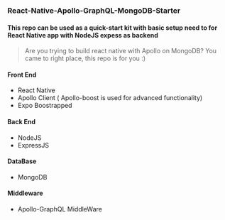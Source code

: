 ### React-Native-Apollo-GraphQL-MongoDB-Starter
#### This repo can be used as a quick-start kit with basic setup need to for React Native app with NodeJS expess as backend
> Are you trying to build react native with Apollo on MongoDB?
> You came to right place, this repo is for you :) 
#### Front End
*   React Native
*   Apollo Client ( Apollo-boost is used for advanced functionality) 
*   Expo Boostrapped

#### Back End
*   NodeJS
*   ExpressJS

#### DataBase
*   MongoDB

#### Middleware
*   Apollo-GraphQL MiddleWare
